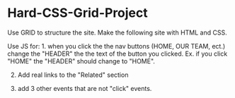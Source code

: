 # Hard-CSS-Grid-Project
Use GRID to structure the site.  Make the following site with HTML and CSS.

<p>Use JS for:
1. when you click the the nav buttons (HOME, OUR TEAM, ect.) change the "HEADER" the the text of the button you clicked. Ex. if you click "HOME" the "HEADER" should change to "HOME".

2. Add real links to the "Related" section

3. add 3 other events that are not "click" events. </p>
